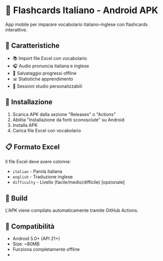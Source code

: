 # 📱 Flashcards Italiano - Android APK

App mobile per imparare vocabolario italiano-inglese con flashcards interattive.

## 🎯 Caratteristiche
- 📚 Import file Excel con vocabolario
- 🎧 Audio pronuncia italiana e inglese
- 💾 Salvataggio progressi offline
- 📊 Statistiche apprendimento
- 🔄 Sessioni studio personalizzabili

## 🚀 Installazione
1. Scarica APK dalla sezione "Releases" o "Actions"
2. Abilita "Installazione da fonti sconosciute" su Android
3. Installa APK
4. Carica file Excel con vocabolario

## 📋 Formato Excel
Il file Excel deve avere colonne:
- `italian` - Parola italiana
- `english` - Traduzione inglese  
- `difficulty` - Livello (facile/medio/difficile) [opzionale]

## 🔧 Build
L'APK viene compilato automaticamente tramite GitHub Actions.

## 📱 Compatibilità
- Android 5.0+ (API 21+)
- Size: ~80MB
- Funziona completamente offline
- 
